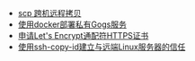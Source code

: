 * [scp 跨机远程拷贝](/others/use-scp-order-download-or-upload-files-and-dirctories.md)
* [使用docker部署私有Gogs服务](/others/user-docker-deploy-gogs.md)
* [申请Let's Encrypt通配符HTTPS证书](/others/requesting-the-lets-encrypt-wildcard-https-certificate.md)
* [使用ssh-copy-id建立与远端Linux服务器的信任](/others/use-ssh-copy-id-to-establish-trust-with-a-remote-linux-server.md)